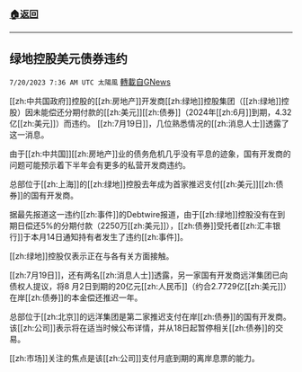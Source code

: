 ###  [:house:返回](README.md)
---


## 绿地控股美元债券违约
`7/20/2023 7:36 AM UTC 太陽風` [轉載自GNews](https://gnews.org/articles/1474104)

[[zh:中共国政府]]控股的[[zh:房地产]]开发商[[zh:绿地]]控股集团（[[zh:绿地]]控股）因未能偿还分期付款的[[zh:美元]][[zh:债券]]（2024年[[zh:6月]]到期，4.32亿[[zh:美元]]）而违约。 [[zh:7月19日]]，几位熟悉情况的[[zh:消息人士]]透露了这一消息。

由于[[zh:中共国]][[zh:房地产]]业的债务危机几乎没有平息的迹象，国有开发商的问题可能预示着下半年会有更多的私营开发商违约。

总部位于[[zh:上海]]的[[zh:绿地]]控股去年成为首家推迟支付[[zh:美元]][[zh:债券]]的国有开发商。

据最先报道这一违约[[zh:事件]]的Debtwire报道，由于[[zh:绿地]]控股没有在到期日偿还5%的分期付款（2250万[[zh:美元]]），[[zh:债券]]受托者[[zh:汇丰银行]]于本月14日通知持有者发生了违约[[zh:事件]]。

[[zh:绿地]]控股仅表示正在与各有关方面接触。

[[zh:7月19日]]，还有两名[[zh:消息人士]]透露，另一家国有开发商远洋集团已向债权人提议，将8 月2日到期的20亿元[[zh:人民币]]（约合2.7729亿[[zh:美元]]）在岸[[zh:债券]]的本金偿还推迟一年。

总部位于[[zh:北京]]的远洋集团是第二家推迟支付在岸[[zh:债券]]的国有开发商。 该[[zh:公司]]表示将在适当时候公布详情，并从18日起暂停相关[[zh:债券]]的交易。

[[zh:市场]]关注的焦点是该[[zh:公司]]支付月底到期的离岸息票的能力。


